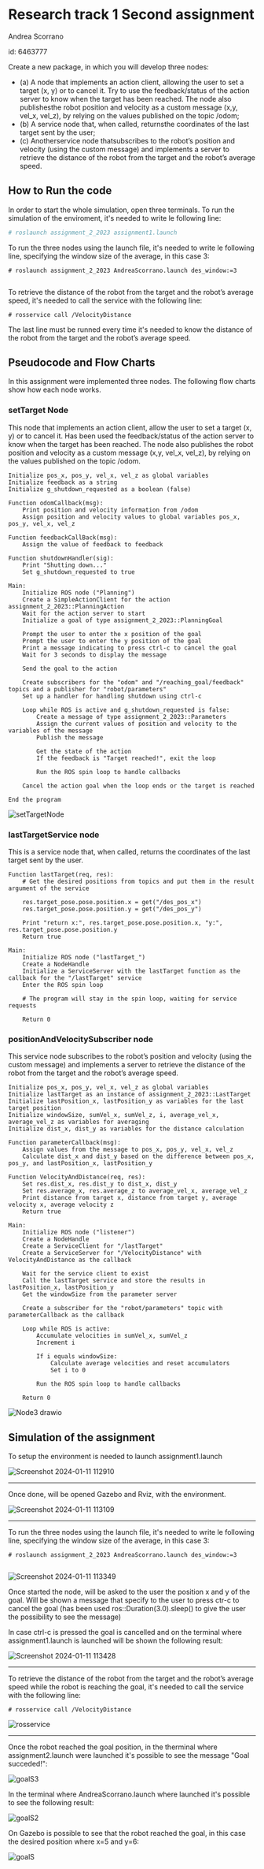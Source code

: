 Research track 1 Second assignment
==================
Andrea Scorrano

id: 6463777

 Create a new package, in which you will develop three nodes:
- (a) A node that implements an action client, allowing the user to set a target (x, y) or to cancel it. Try to use the
feedback/status of the action server to know when the target has been reached. The node also publishesthe
robot position and velocity as a custom message (x,y, vel_x, vel_z), by relying on the values published on the
topic /odom;
- (b) A service node that, when called, returnsthe coordinates of the last target sent by the user;
- (c) Anotherservice node thatsubscribes to the robot’s position and velocity (using the custom message) and
implements a server to retrieve the distance of the robot from the target and the robot’s average speed.

## How to Run the code
In order to start the whole simulation, open three terminals.
To run the simulation of the enviroment, it's needed to write le following line:

```bash
# roslaunch assignment_2_2023 assignment1.launch

```
To run the three nodes using the launch file, it's needed to write le following line, specifying the window size of the average, in this case 3:

```
# roslaunch assignment_2_2023 AndreaScorrano.launch des_window:=3
 
```

To retrieve the distance of the robot from the target and the robot’s average speed, it's needed to call the service with the following line:

```
# rosservice call /VelocityDistance 
```

The last line must be runned every time it's needed to know the distance of the robot from the target and the robot’s average speed. 

## Pseudocode and Flow Charts ##

In this assignment were implemented three nodes. The following flow charts show how each node works.

### setTarget Node ###
This node that implements an action client, allow the user to set a target (x, y) or to cancel it. Has been used the feedback/status of the action server to know when the target has been reached. The node also publishes the robot position and velocity as a custom message (x,y, vel_x, vel_z), by relying on the values published on the topic /odom.
```
Initialize pos_x, pos_y, vel_x, vel_z as global variables
Initialize feedback as a string
Initialize g_shutdown_requested as a boolean (false)

Function odomCallback(msg):
    Print position and velocity information from /odom
    Assign position and velocity values to global variables pos_x, pos_y, vel_x, vel_z

Function feedbackCallBack(msg):
    Assign the value of feedback to feedback

Function shutdownHandler(sig):
    Print "Shutting down..."
    Set g_shutdown_requested to true

Main:
    Initialize ROS node ("Planning")
    Create a SimpleActionClient for the action assignment_2_2023::PlanningAction
    Wait for the action server to start
    Initialize a goal of type assignment_2_2023::PlanningGoal

    Prompt the user to enter the x position of the goal
    Prompt the user to enter the y position of the goal
    Print a message indicating to press ctrl-c to cancel the goal
    Wait for 3 seconds to display the message

    Send the goal to the action

    Create subscribers for the "odom" and "/reaching_goal/feedback" topics and a publisher for "robot/parameters"
    Set up a handler for handling shutdown using ctrl-c

    Loop while ROS is active and g_shutdown_requested is false:
        Create a message of type assignment_2_2023::Parameters
        Assign the current values of position and velocity to the variables of the message
        Publish the message

        Get the state of the action
        If the feedback is "Target reached!", exit the loop

        Run the ROS spin loop to handle callbacks

    Cancel the action goal when the loop ends or the target is reached

End the program
```
![setTargetNode](https://github.com/AndreaScorr/ResearchTrackAssignment2AndreaScorrano/assets/40230364/8eac8264-e023-4582-9e70-fcd4095e04f8)

### lastTargetService node ###
This is a service node that, when called, returns the coordinates of the last target sent by the user.
```
Function lastTarget(req, res):
    # Get the desired positions from topics and put them in the result argument of the service
    
    res.target_pose.pose.position.x = get("/des_pos_x")
    res.target_pose.pose.position.y = get("/des_pos_y")

    Print "return x:", res.target_pose.pose.position.x, "y:", res.target_pose.pose.position.y
    Return true

Main:
    Initialize ROS node ("lastTarget_")
    Create a NodeHandle
    Initialize a ServiceServer with the lastTarget function as the callback for the "/lastTarget" service
    Enter the ROS spin loop

    # The program will stay in the spin loop, waiting for service requests

    Return 0
```

### positionAndVelocitySubscriber node ###
This service node subscribes to the robot’s position and velocity (using the custom message) and implements a server to retrieve the distance of the robot from the target and the robot’s average speed.

```
Initialize pos_x, pos_y, vel_x, vel_z as global variables
Initialize lastTarget as an instance of assignment_2_2023::LastTarget
Initialize lastPosition_x, lastPosition_y as variables for the last target position
Initialize windowSize, sumVel_x, sumVel_z, i, average_vel_x, average_vel_z as variables for averaging
Initialize dist_x, dist_y as variables for the distance calculation

Function parameterCallback(msg):
    Assign values from the message to pos_x, pos_y, vel_x, vel_z
    Calculate dist_x and dist_y based on the difference between pos_x, pos_y, and lastPosition_x, lastPosition_y

Function VelocityAndDistance(req, res):
    Set res.dist_x, res.dist_y to dist_x, dist_y
    Set res.average_x, res.average_z to average_vel_x, average_vel_z
    Print distance from target x, distance from target y, average velocity x, average velocity z
    Return true

Main:
    Initialize ROS node ("listener")
    Create a NodeHandle
    Create a ServiceClient for "/lastTarget"
    Create a ServiceServer for "/VelocityDistance" with VelocityAndDistance as the callback

    Wait for the service client to exist
    Call the lastTarget service and store the results in lastPosition_x, lastPosition_y
    Get the windowSize from the parameter server

    Create a subscriber for the "robot/parameters" topic with parameterCallback as the callback

    Loop while ROS is active:
        Accumulate velocities in sumVel_x, sumVel_z
        Increment i

        If i equals windowSize:
            Calculate average velocities and reset accumulators
            Set i to 0

        Run the ROS spin loop to handle callbacks

    Return 0

```

![Node3 drawio](https://github.com/AndreaScorr/ResearchTrackAssignment2AndreaScorrano/assets/40230364/6126baac-d393-4de9-b2f1-33e7e1fb104e)

## Simulation of the assignment ##
To setup the environment is needed to launch assignment1.launch

![Screenshot 2024-01-11 112910](https://github.com/AndreaScorr/ResearchTrackAssignment2AndreaScorrano/assets/40230364/d99a8ada-260e-4734-a1fa-fd1348bf01cd)

----

Once done, will be opened Gazebo and Rviz, with the environment.

![Screenshot 2024-01-11 113109](https://github.com/AndreaScorr/ResearchTrackAssignment2AndreaScorrano/assets/40230364/73e0f8a0-6cd6-4909-93cf-77f111e9b771)

----

To run the three nodes using the launch file, it's needed to write le following line, specifying the window size of the average, in this case 3:

```
# roslaunch assignment_2_2023 AndreaScorrano.launch des_window:=3
 
```
![Screenshot 2024-01-11 113349](https://github.com/AndreaScorr/ResearchTrackAssignment2AndreaScorrano/assets/40230364/20665620-b7f7-46ea-a6be-4fee966c9318)

Once started the node, will be asked to the user the position x and y of the goal. Will be shown a message that specify to the user to press ctr-c to cancel the goal (has been used ros::Duration(3.0).sleep() to give the user the possibility to see the message)

In case ctrl-c is pressed the goal is cancelled and on the terminal where assignment1.launch is launched will be shown the following result:

![Screenshot 2024-01-11 113428](https://github.com/AndreaScorr/ResearchTrackAssignment2AndreaScorrano/assets/40230364/108ce4fd-28cc-493e-8c79-536735b07718)

---

To retrieve the distance of the robot from the target and the robot’s average speed while the robot is reaching the goal, it's needed to call the service with the following line:

```
# rosservice call /VelocityDistance 
```

![rosservice](https://github.com/AndreaScorr/ResearchTrackAssignment2AndreaScorrano/assets/40230364/09928a1f-704b-4fd6-a23a-8d10e9bd306b)

---

Once the robot reached the goal position, in the therminal where assignment2.launch were launched it's possible to see the message "Goal succeded!":

![goalS3](https://github.com/AndreaScorr/ResearchTrackAssignment2AndreaScorrano/assets/40230364/b1659d2b-d170-4837-b28b-ac77f2170c1b)

In the terminal where AndreaScorrano.launch where launched it's possible to see the following result:

![goalS2](https://github.com/AndreaScorr/ResearchTrackAssignment2AndreaScorrano/assets/40230364/e6ac3519-d4a9-43b7-afe2-9feda9d43ecf)

On Gazebo is possible to see that the robot reached the goal, in this case the desired position where x=5 and y=6:

![goalS](https://github.com/AndreaScorr/ResearchTrackAssignment2AndreaScorrano/assets/40230364/8cc4d6bc-e2f0-4c86-925f-1fde1c271979)




